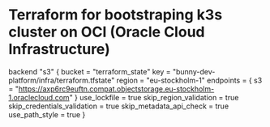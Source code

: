# Terraform for bootstraping k3s cluster on OCI (Oracle Cloud Infrastructure)

  backend "s3" {
    bucket = "terraform_state"
    key    = "bunny-dev-platform/infra/terraform.tfstate"
    region = "eu-stockholm-1"
    endpoints = {
        s3 = "https://axp6rc9euftn.compat.objectstorage.eu-stockholm-1.oraclecloud.com"
    }
    use_lockfile = true
    skip_region_validation      = true
    skip_credentials_validation = true
    skip_metadata_api_check     = true
    use_path_style              = true
  }